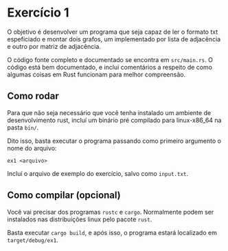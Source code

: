 # Exercício 1 
O objetivo é desenvolver um programa que seja capaz de ler o formato txt espeficiado e montar dois grafos, um implementado por lista de adjacência e outro por matriz de adjacência.

O código fonte completo e documentado se encontra em `src/main.rs`. O código está bem documentado, e inclui comentários a respeito de como algumas coisas em Rust funcionam para melhor compreensão.

## Como rodar
Para que não seja necessário que você tenha instalado um ambiente de desenvolvimento rust, incluí um binário pré compilado para linux-x86_64 na pasta `bin/`.

Dito isso, basta executar o programa passando como primeiro argumento o nome do arquivo:

```
ex1 <arquivo>
```

Incluí o arquivo de exemplo do exercício, salvo como `input.txt`.

## Como compilar (opcional)
Você vai precisar dos programas `rustc` e `cargo`. Normalmente podem ser instalados nas distribuições linux pelo pacote `rust`.

Basta executar `cargo build`, e após isso, o programa estará localizado em `target/debug/ex1`.
